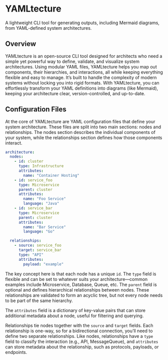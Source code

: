 # YAMLtecture

A lightweight CLI tool for generating outputs, including Mermaid diagrams, from YAML-defined system architectures.

## Overview

YAMLtecture is an open-source CLI tool designed for architects who need a simple yet powerful way to define, validate, and visualize system architectures. Using modular YAML files, YAMLtecture helps you map out components, their hierarchies, and interactions, all while keeping everything flexible and easy to manage. It’s built to handle the complexity of modern systems without locking you into rigid formats. With YAMLtecture, you can effortlessly transform your YAML definitions into diagrams (like Mermaid), keeping your architecture clear, version-controlled, and up-to-date.

## Configuration Files

At the core of YAMLtecture are YAML configuration files that define your system architecture. These files are split into two main sections: nodes and relationships. The nodes section describes the individual components of your system, while the relationships section defines how those components interact.

```yaml
architecture:
  nodes:
    - id: cluster
      type: Infrastructure
      attributes:
        name: "Container Hosting"
    - id: service_foo
      type: Microservice
      parent: cluster
      attributes:
        name: "Foo Service"
        language: "Java"
    - id: service_bar
      type: Microservice
      parent: cluster
      attributes:
        name: "Bar Service"
        language: "Go"

  relationships:
    - source: service_foo
      target: service_bar
      type: "API"
      attributes:
        payload: "example"
```

The key concept here is that each node has a unique `id`. The `type` field is flexible and can be set to whatever suits your architecture—common examples include Microservice, Database, Queue, etc. The `parent` field is optional and defines hierarchical relationships between nodes. These relationships are validated to form an acyclic tree, but not every node needs to be part of the same hierarchy.

The `attributes` field is a dictionary of key-value pairs that can store additional metadata about a node, useful for filtering and querying.

Relationships tie nodes together with the `source` and `target` fields. Each relationship is one-way, so for a bidirectional connection, you’ll need to define two separate relationships. Like nodes, relationships have a `type` field to classify the interaction (e.g., API, MessageQueue), and `attributes` can store metadata about the relationship, such as protocols, payloads, or endpoints.

